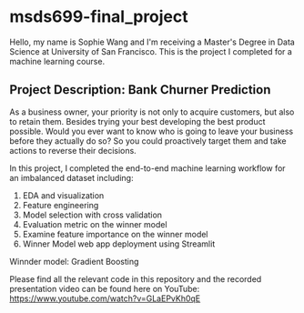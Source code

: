 # msds699-final_project


Hello, my name is Sophie Wang and I'm receiving a Master's Degree in Data Science at University of San Francisco. This is the project I completed for a machine learning course.

## Project Description: Bank Churner Prediction

As a business owner, your priority is not only to acquire customers, but also to retain them. Besides trying your best developing the best product possible. Would you ever want to know who is going to leave your business before they actually do so? So you could proactively target them and take actions to reverse their decisions.

In this project, I completed the end-to-end machine learning workflow for an imbalanced dataset including:

1) EDA and visualization
2) Feature engineering 
3) Model selection with cross validation 
4) Evaluation metric on the winner model
5) Examine feature importance on the winner model
6) Winner Model web app deployment using Streamlit

Winnder model: Gradient Boosting

Please find all the relevant code in this repository and the recorded presentation video can be found here on YouTube: https://www.youtube.com/watch?v=GLaEPvKh0qE
